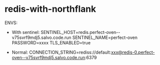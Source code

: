 ﻿# redis-with-northflank
 
ENVS:


- With sentinel:
SENTINEL_HOST=redis.perfect-oven--v75svrf9mdj5.salvo.code.run 
SENTINEL_NAME=perfect-oven 
PASSWORD=xxxx 
TLS_ENABLED=true


- Normal:
CONNECTION_STRING=rediss://default:xxx@redis-0.perfect-oven--v75svrf9mdj5.salvo.code.run:6379